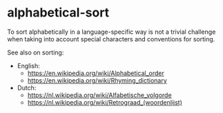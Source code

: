# alphabetical-sort

To sort alphabetically in a language-specific way is not a trivial challenge when taking into account special characters and conventions for sorting.

See also on sorting:
* English:
  * https://en.wikipedia.org/wiki/Alphabetical_order
  * https://en.wikipedia.org/wiki/Rhyming_dictionary
* Dutch:
  * https://nl.wikipedia.org/wiki/Alfabetische_volgorde
  * https://nl.wikipedia.org/wiki/Retrograad_(woordenlijst)
